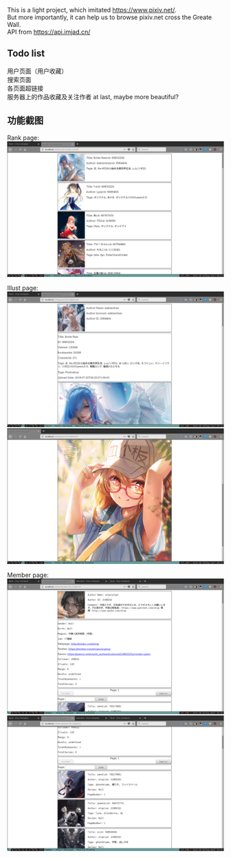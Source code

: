 This is a light project, which imitated <https://www.pixiv.net/>.  
But more importantly, it can help us to browse pixiv.net cross the Greate Wall.  
API from <https://api.imjad.cn/>

## Todo list
用户页面（用户收藏）  
搜索页面  
各页面超链接  
服务器上的作品收藏及关注作者
at last, maybe more beautiful?  

## 功能截图
Rank page:  
![](https://raw.githubusercontent.com/TangliziGit/pixivBrowser/master/example/ranklist.png)
  
  
Illust page:
![](https://raw.githubusercontent.com/TangliziGit/pixivBrowser/master/example/paint_detail_1.png)
![](https://raw.githubusercontent.com/TangliziGit/pixivBrowser/master/example/paint_detail_2.png)

Member page:
![](https://raw.githubusercontent.com/TangliziGit/pixivBrowser/master/example/member_page_1.png)
![](https://raw.githubusercontent.com/TangliziGit/pixivBrowser/master/example/member_page_2.png)
